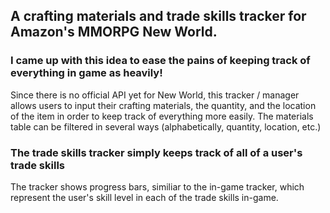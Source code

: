 ## A crafting materials and trade skills tracker for Amazon's MMORPG New World.

### I came up with this idea to ease the pains of keeping track of everything in game as heavily!

Since there is no official API yet for New World, this tracker / manager allows users to input their crafting materials, the quantity, and the location of the item in order to keep track of everything more easily. The materials table can be filtered in several ways (alphabetically, quantity, location, etc.)

### The trade skills tracker simply keeps track of all of a user's trade skills
The tracker shows progress bars, similiar to the in-game tracker, which represent the user's skill level in each of the trade skills in-game.
